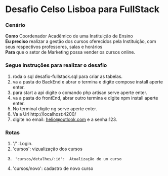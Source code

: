 # Desafio Celso Lisboa para FullStack

### Cenário

**Como** Coordenador Acadêmico de uma Instituição de Ensino  
**Eu preciso** realizar a gestão dos cursos oferecidos pela Instituição, com seus respectivos professores, salas e horários  
**Para** que o setor de Marketing possa vender os cursos online.

### Segue instruções para realizar o desafio


1. roda o sql desafio-fullstack.sql para criar as tabelas.
2.  va a pasta do BackEnd e abrar o termina e digite compose install aperte enter.
3.  para start a api digite o comando php artisan serve aperte enter.
4.  va a pasta do frontEnd, abrar outro termina e digite npm install aperte enter.
5.  No terminal digite ng serve aperte enter.
6.  Va a Url http://localhost:4200/
7.  digite no email: helio@outlook.com e a senha:123.

### Rotas


1. '/' :Login. 
2.	'cursos':  vizualização dos cursos
3.		'cursos/detalhes/:id':  Atualização de um curso
4.  'cursos/novo':  cadastro de novo curso
 



